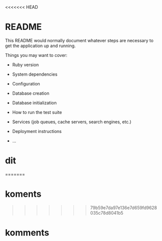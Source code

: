 <<<<<<< HEAD
# README

This README would normally document whatever steps are necessary to get the
application up and running.

Things you may want to cover:

* Ruby version

* System dependencies

* Configuration

* Database creation

* Database initialization

* How to run the test suite

* Services (job queues, cache servers, search engines, etc.)

* Deployment instructions

* ...
# dit
=======
# koments
>>>>>>> 79b59e7da97e136e7d659fd9628035c78d8041b5
# komments
